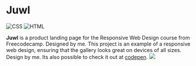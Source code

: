 # Juwl
![CSS](https://img.shields.io/badge/CSS-1572B6?style=flat&logo=css3&logoColor=white)
![HTML](https://img.shields.io/badge/HTML-E34F26?style=flat&logo=html5&logoColor=white)

**Juwl** is a product landing page for the Responsive Web Design course from Freecodecamp. Designed by me. This project is an example of a responsive web design, ensuring that the gallery looks great on devices of all sizes. Design by me. Its also possible to check it out at [codepen]([https://codepen.io/danielasegadilha/pen/RweKaOq](https://codepen.io/danielasegadilha/pen/dyqvNLZ)).
<img src="/assets/product-landing-page.gif">

